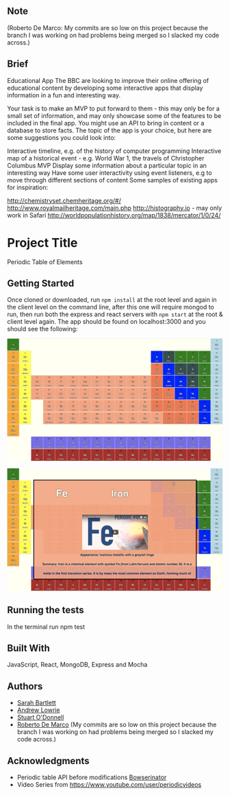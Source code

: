 
## Note 
(Roberto De Marco: My commits are so low on this project because the branch I was working on had problems being merged so I slacked my code across.)

## Brief

Educational App
The BBC are looking to improve their online offering of educational content by developing some interactive apps that display information in a fun and interesting way.

Your task is to make an MVP to put forward to them - this may only be for a small set of information, and may only showcase some of the features to be included in the final app. You might use an API to bring in content or a database to store facts. The topic of the app is your choice, but here are some suggestions you could look into:

Interactive timeline, e.g. of the history of computer programming
Interactive map of a historical event - e.g. World War 1, the travels of Christopher Columbus
MVP
Display some information about a particular topic in an interesting way
Have some user interactivity using event listeners, e.g to move through different sections of content
Some samples of existing apps for inspiration:

http://chemistryset.chemheritage.org/#/
http://www.royalmailheritage.com/main.php
http://histography.io - may only work in Safari
http://worldpopulationhistory.org/map/1838/mercator/1/0/24/

# Project Title

Periodic Table of Elements

## Getting Started

Once cloned or downloaded, run `npm install` at the root level and again in the client level on the command line, after this one will require mongod to run, then run both the express and react servers with `npm start` at the root & client level again. The app should be found on localhost:3000 and you should see the following:

![Image of main screen](/PeriodicTable.png)

![Image of main screen](/PopUp.png)

## Running the tests

In the terminal run npm test


## Built With

JavaScript, React, MongoDB, Express and Mocha




## Authors

*  [Sarah Bartlett](https://github.com/PrincessSarahB)
*  [Andrew Lowrie](https://github.com/AndrewLowrie)
*  [Stuart O'Donnell](https://github.com/StuartODonnell)
*  [Roberto De Marco](https://github.com/rdm100) (My commits are so low on this project because the branch I was working on had problems being merged so I slacked my code across.)


## Acknowledgments

* Periodic table API before modifications [Bowserinator](https://github.com/Bowserinator/Periodic-Table-JSON/blob/master/PeriodicTableJSON.json)
* Video Series from https://www.youtube.com/user/periodicvideos
